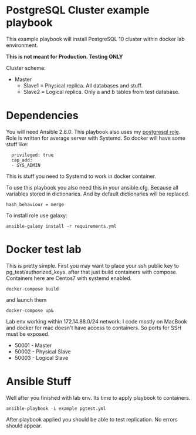 PostgreSQL Cluster example playbook
======

This example playbook will install PostgreSQL 10 cluster within docker lab environment.

**This is not meant for Production. Testing ONLY**

Cluster scheme:
  - Master
    - Slave1 = Physical replica. All databases and stuff.
    - Slave2 = Logical replica. Only a and b tables from test database.

Dependencies
=====
You will need Ansible 2.8.0.
This playbook also uses my [postgresql role](https://github.com/EvilGn0me/postgresql-role).
Role is written for average server with Systemd. So docker will have some stuff like:
~~~~    
  privileged: true
  cap_add:
  - SYS_ADMIN
~~~~
This is stuff you need to Systemd to work in docker container.

To use this playbook you also need this in your ansible.cfg. Because all variables stored in dictionaries.
And by default dictionaries will be replaced.
~~~~
hash_behaviour = merge
~~~~

To install role use galaxy:
~~~~
ansible-galaxy install -r requirements.yml
~~~~

Docker test lab
=====
This is pretty simple. First you may want to place your ssh public key to pg_test/authorized_keys.
after that just build containers with compose.
Containers here are Centos7 with systemd enabled.
~~~~
docker-compose build
~~~~
and launch them
~~~~
docker-compose up&
~~~~
Lab env working within 172.14.88.0/24 network. I code mostly on MacBook and docker for mac doesn't have access to containers.
So ports for SSH must be exposed.
- 50001 - Master
- 50002 - Physical Slave
- 50003 - Logical Slave

Ansible Stuff
=====
Well after you finished with lab env.
Its time to apply playbook to containers.

~~~~
ansible-playbook -i example pgtest.yml
~~~~

After playbook applied you should be able to test replication. No errors should appear.
